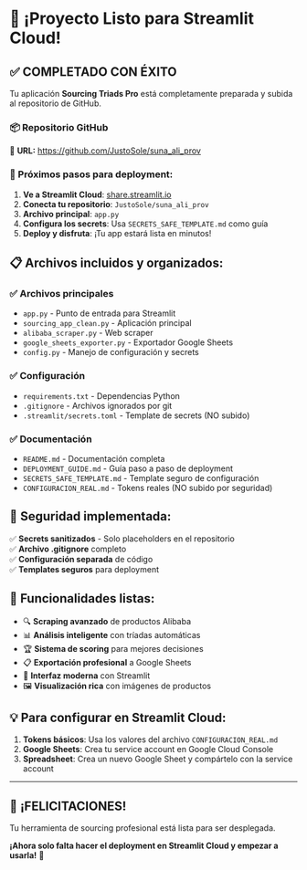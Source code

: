 # 🎉 ¡Proyecto Listo para Streamlit Cloud!

## ✅ COMPLETADO CON ÉXITO

Tu aplicación **Sourcing Triads Pro** está completamente preparada y subida al repositorio de GitHub.

### 📦 Repositorio GitHub
🔗 **URL:** https://github.com/JustoSole/suna_ali_prov

### 🚀 Próximos pasos para deployment:

1. **Ve a Streamlit Cloud**: [share.streamlit.io](https://share.streamlit.io)
2. **Conecta tu repositorio**: `JustoSole/suna_ali_prov`
3. **Archivo principal**: `app.py`
4. **Configura los secrets**: Usa `SECRETS_SAFE_TEMPLATE.md` como guía
5. **Deploy y disfruta**: ¡Tu app estará lista en minutos!

## 📋 Archivos incluidos y organizados:

### ✅ Archivos principales
- `app.py` - Punto de entrada para Streamlit
- `sourcing_app_clean.py` - Aplicación principal
- `alibaba_scraper.py` - Web scraper
- `google_sheets_exporter.py` - Exportador Google Sheets
- `config.py` - Manejo de configuración y secrets

### ✅ Configuración
- `requirements.txt` - Dependencias Python
- `.gitignore` - Archivos ignorados por git
- `.streamlit/secrets.toml` - Template de secrets (NO subido)

### ✅ Documentación
- `README.md` - Documentación completa
- `DEPLOYMENT_GUIDE.md` - Guía paso a paso de deployment
- `SECRETS_SAFE_TEMPLATE.md` - Template seguro de configuración
- `CONFIGURACION_REAL.md` - Tokens reales (NO subido por seguridad)

## 🔐 Seguridad implementada:

✅ **Secrets sanitizados** - Solo placeholders en el repositorio  
✅ **Archivo .gitignore** completo  
✅ **Configuración separada** de código  
✅ **Templates seguros** para deployment  

## 🎯 Funcionalidades listas:

- 🔍 **Scraping avanzado** de productos Alibaba
- 📊 **Análisis inteligente** con tríadas automáticas
- 🏆 **Sistema de scoring** para mejores decisiones
- 📋 **Exportación profesional** a Google Sheets
- 🎨 **Interfaz moderna** con Streamlit
- 🖼️ **Visualización rica** con imágenes de productos

## 💡 Para configurar en Streamlit Cloud:

1. **Tokens básicos**: Usa los valores del archivo `CONFIGURACION_REAL.md`
2. **Google Sheets**: Crea tu service account en Google Cloud Console
3. **Spreadsheet**: Crea un nuevo Google Sheet y compártelo con la service account

---

## 🎊 ¡FELICITACIONES!

Tu herramienta de sourcing profesional está lista para ser desplegada. 

**¡Ahora solo falta hacer el deployment en Streamlit Cloud y empezar a usarla!** 🚀
